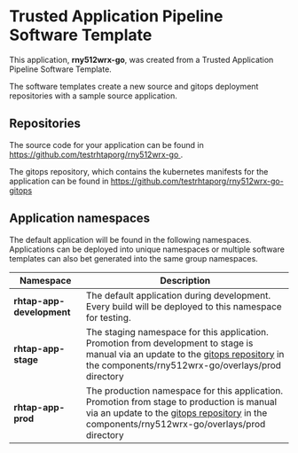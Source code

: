 # Trusted Application Pipeline Software Template

This application, **rny512wrx-go**, was created from a Trusted Application Pipeline Software Template.

The software templates create a new source and gitops deployment repositories with a sample source application. 

## Repositories

The source code for your application can be found in [https://github.com/testrhtaporg/rny512wrx-go ](https://github.com/testrhtaporg/rny512wrx-go ).
 
The gitops repository, which contains the kubernetes manifests for the application can be found in 
[https://github.com/testrhtaporg/rny512wrx-go-gitops ](https://github.com/testrhtaporg/rny512wrx-go-gitops ) 

## Application namespaces 

The default application will be found in the following namespaces. Applications can be deployed into unique namespaces or multiple software templates can also bet generated into the same group namespaces.  

|  Namespace   |  Description   |  
| -------- | -------- |   
| **rhtap-app-development** | The default application during development. Every build will be deployed to this namespace for testing. | 
| **rhtap-app-stage** | The staging namespace for this application. Promotion from development to stage is manual via an update to the [gitops repository](https://github.com/testrhtaporg/rny512wrx-go-gitops ) in the components/rny512wrx-go/overlays/prod directory |  
| **rhtap-app-prod** | The production namespace for this application. Promotion from stage to production is manual via an update to the [gitops repository](https://github.com/testrhtaporg/rny512wrx-go-gitops ) in the components/rny512wrx-go/overlays/prod directory | 